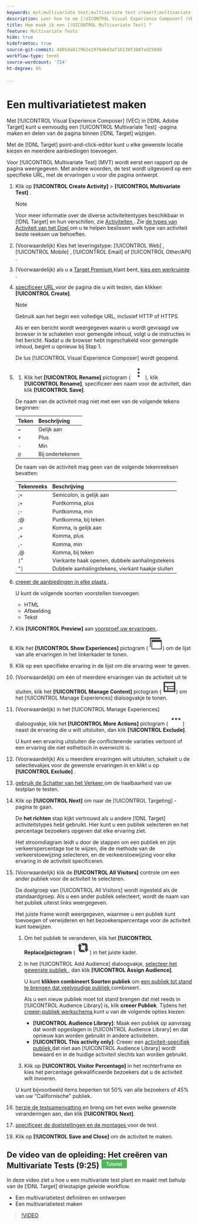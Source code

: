 ```yaml
---
keywords: mvt;multivariate test;multivariate test creeert;multivariate test creeert;mvt creeert;mvt creeert;mvt hoe;multivariate test hoe
description: Leer hoe te om [!UICONTROL Visual Experience Composer] (VEC) in  [!DNL Adobe Target]  te gebruiken om a [!UICONTROL Multivariate Test] (MVT) tot stand te brengen.
title: Hoe maak ik een [!UICONTROL Multivariate Test] ?
feature: Multivariate Tests
hide: true
hidefromtoc: true
source-git-commit: 4805da617962e29794bd3af16138f3887ad250d0
workflow-type: tm+mt
source-wordcount: '724'
ht-degree: 0%

---
```


# Een multivariatietest maken

Met [!UICONTROL Visual Experience Composer] (VEC) in [!DNL Adobe Target] kunt u eenvoudig een [!UICONTROL Multivariate Test] -pagina maken en delen van de pagina binnen [!DNL Target] wijzigen.

Met de [!DNL Target] point-and-click-editor kunt u elke gewenste locatie kiezen en meerdere aanbiedingen toevoegen.

Voor [!UICONTROL Multivariate Test] (MVT) wordt eerst een rapport op de pagina weergegeven. Met andere woorden, de test wordt uitgevoerd op een specifieke URL, met de ervaringen u voor die pagina ontwerpt.

1. Klik op **[!UICONTROL Create Activity]** > **[!UICONTROL Multivariate Test]** .

   >[!NOTE]
   >
   >Voor meer informatie over de diverse activiteitentypes beschikbaar in [!DNL Target] en hun verschillen, zie [ Activiteiten ](/help/main/c-activities/activities.md#concept_D317A95A1AB54674BA7AB65C7985BA03). Zie [ de types van Activiteit van het Doel ](/help/main/c-activities/target-activities-guide.md) om u te helpen beslissen welk type van activiteit beste reeksen uw behoeften.

1. (Voorwaardelijk) Kies het leveringstype: [!UICONTROL Web] , [!UICONTROL Mobile] , [!UICONTROL Email] of [!UICONTROL Other/API] .

1. (Voorwaardelijk) als u a [ Target Premium ](/help/main/c-intro/intro.md#premium) klant bent, [ kies een werkruimte ](/help/main/administrating-target/c-user-management/property-channel/property-channel.md).

1. [ specificeer URL ](/help/main/c-activities/c-multivariate-testing/t-create-multivariate-test/url.md#concept_C12E4A85FF3B4E518E3110F6CF1AF9C0) voor de pagina die u wilt testen, dan klikken **[!UICONTROL Create]**.

   >[!NOTE]
   >
   >Gebruik aan het begin een volledige URL, inclusief HTTP of HTTPS.

   Als er een bericht wordt weergegeven waarin u wordt gevraagd uw browser in te schakelen voor gemengde inhoud, volgt u de instructies in het bericht. Nadat u de browser hebt ingeschakeld voor gemengde inhoud, begint u opnieuw bij Stap 1.

   De lus [!UICONTROL Visual Experience Composer] wordt geopend.

1. 
   1. Klik het **[!UICONTROL Rename]** pictogram ( ![ anders noemen pictogram ](/help/main/assets/icons/MoreSmallListVert.svg)), klik **[!UICONTROL Rename]**, specificeer een naam voor de activiteit, dan klik **[!UICONTROL Save]**.

   De naam van de activiteit mag niet met een van de volgende tekens beginnen:

   | Teken | Beschrijving |
   |--- |--- |
   | `=` | Gelijk aan |
   | `+` | Plus |
   | `-` | Min |
   | `@` | Bij ondertekenen |

   De naam van de activiteit mag geen van de volgende tekenreeksen bevatten:

   | Tekenreeks | Beschrijving |
   |--- |--- |
   | ;= | Semicolon, is gelijk aan |
   | ;+ | Puntkomma, plus |
   | ;- | Puntkomma, min |
   | ;@ | Puntkomma, bij teken |
   | ,= | Komma, is gelijk aan |
   | ,+ | Komma, plus |
   | ,- | Komma, min |
   | ,@ | Komma, bij teken |
   | `[`&quot; | Vierkante haak openen, dubbele aanhalingstekens |
   | &quot;`]` | Dubbele aanhalingstekens, vierkant haakje sluiten |

1. [ creeer de aanbiedingen in elke plaats ](/help/main/c-activities/c-multivariate-testing/t-create-multivariate-test/add-offers.md#concept_DCE6B45C30F7419B8EC17AFDEE8D8AA6).

   U kunt de volgende soorten voorstellen toevoegen:

   * HTML
   * Afbeelding
   * Tekst

1. Klik **[!UICONTROL Preview]** aan [ voorproef uw ervaringen ](/help/main/c-activities/c-multivariate-testing/t-create-multivariate-test/preview-experiences.md).

1. Klik het **[!UICONTROL Show Experiences]** pictogram ( ![ toon het pictogram van Ervaring ](/help/main/assets/icons/WebPages.svg)) om de lijst van alle ervaringen in het linkerkader te tonen.

1. Klik op een specifieke ervaring in de lijst om die ervaring weer te geven.

1. (Voorwaardelijk) om één of meerdere ervaringen van de activiteit uit te sluiten, klik het **[!UICONTROL Manage Content]** pictogram ( ![ beheer het pictogram van Ervaring ](/help/main/assets/icons/Experience.svg)) om het [!UICONTROL Manage Experiences] dialoogvakje te tonen.

1. (Voorwaardelijk) in het [!UICONTROL Manage Experiences] dialoogvakje, klik het **[!UICONTROL More Actions]** pictogram ( ![ Meer pictogram van Acties ](/help/main/assets/icons/MoreSmallList.svg)) naast de ervaring die u wilt uitsluiten, dan klik **[!UICONTROL Exclude]**.

   U kunt een ervaring uitsluiten die conflicterende variaties vertoont of een ervaring die niet esthetisch in evenwicht is.

1. (Voorwaardelijk) Als u meerdere ervaringen wilt uitsluiten, schakelt u de selectievakjes voor de gewenste ervaringen in en klikt u op **[!UICONTROL Exclude]** .

1. [ gebruik de Schatter van het Verkeer ](/help/main/c-activities/c-multivariate-testing/t-create-multivariate-test/traffic-estimator.md#task_71AA6922AFD447EA8C5E610A78ABA714) om de haalbaarheid van uw testplan te testen.

1. Klik op **[!UICONTROL Next]** om naar de [!UICONTROL Targeting] -pagina te gaan.

   De **het richten** stap kijkt vertrouwd als u andere [!DNL Target] activiteitstypes hebt gebruikt. Hier kunt u een publiek selecteren en het percentage bezoekers opgeven dat elke ervaring ziet.

   Het stroomdiagram leidt u door de stappen om een publiek en zijn verkeerspercentage toe te wijzen, die de methode van de verkeerstoewijzing selecteren, en de verkeerstoewijzing voor elke ervaring in de activiteit specificeren.

1. (Voorwaardelijk) klik de **[!UICONTROL All Visitors]** controle om een ander publiek voor de activiteit te selecteren.

   De doelgroep van [!UICONTROL All Visitors] wordt ingesteld als de standaardgroep. Als u een ander publiek selecteert, wordt de naam van het publiek uiterst links weergegeven.

   Het juiste frame wordt weergegeven, waarmee u een publiek kunt toevoegen of verwijderen en het bezoekerspercentage voor de activiteit kunt toewijzen.

   1. Om het publiek te veranderen, klik het **[!UICONTROL Replace]pictogram** ( ![ vervangt pictogram ](/help/main/assets/icons/Retweet.svg)) in het juiste kader.
   1. In het [!UICONTROL Add Audience] dialoogvakje, [ selecteer het gewenste publiek ](/help/main/c-activities/t-test-ab/t-test-create-ab/ab-audience.md), dan klik **[!UICONTROL Assign Audience]**.

      U kunt **klikken combineert Soorten publiek** om [ een publiek tot stand te brengen dat veelvoudige publiek ](/help/main/c-target/combining-multiple-audiences.md) combineert.

      Als u een nieuw publiek moet tot stand brengen dat niet reeds in [!UICONTROL Audience Library] is, klik **creeer Publiek**. Tijdens het [ creeer-publiek werkschema ](/help/main/c-target/c-audiences/audiences.md) kunt u van de volgende opties kiezen:

      * **[!UICONTROL Audience Library]**: Maak een publiek op aanvraag dat wordt opgeslagen in [!UICONTROL Audience Library] en dat opnieuw kan worden gebruikt in andere activiteiten.
      * **[!UICONTROL This activity only]**: Creeer een [ activiteit-specifiek publiek ](/help/main/c-target/creating-activity-only-audience.md) dat niet aan [!UICONTROL Audience Library] wordt bewaard en in de huidige activiteit slechts kan worden gebruikt.

   1. Klik op **[!UICONTROL Visitor Percentage]** in het rechterframe en kies het percentage gekwalificeerde bezoekers dat u de activiteit wilt invoeren.

   U kunt bijvoorbeeld items beperken tot 50% van alle bezoekers of 45% van uw &quot;Californische&quot; publiek.

1. [ herzie de testsamenvatting ](/help/main/c-activities/c-multivariate-testing/t-create-multivariate-test/test-summary.md#reference_971AB225963A4DC18EEB5B0E20F0A4A7) en breng om het even welke gewenste veranderingen aan, dan klik **[!UICONTROL Next]**.

1. [ specificeer de doelstellingen en de montages ](/help/main/c-activities/c-multivariate-testing/t-create-multivariate-test/goals-and-settings.md#reference_B25389FD6F3A4989801E740364B089CC) voor de test.

1. Klik op **[!UICONTROL Save and Close]** om de activiteit te maken.

## De video van de opleiding: Het creëren van Multivariate Tests (9:25) ![ badge van het Leerprogramma ](/help/main/assets/tutorial.png)

In deze video ziet u hoe u een multivariate test plant en maakt met behulp van de [!DNL Target] driestapige geleide workflow.

* Een multivariatietest definiëren en ontwerpen
* Een multivariatietest maken

>[!VIDEO](https://video.tv.adobe.com/v/17395)
